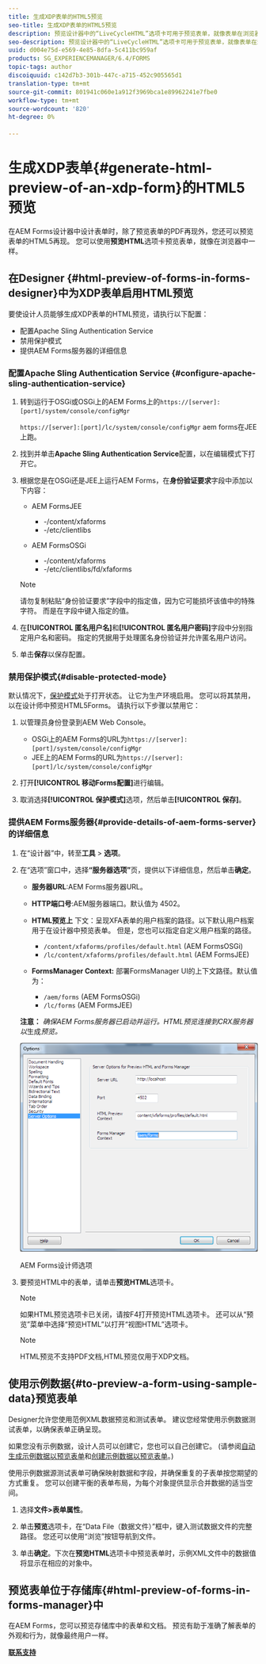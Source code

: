 ```yaml
---
title: 生成XDP表单的HTML5预览
seo-title: 生成XDP表单的HTML5预览
description: 预览设计器中的“LiveCycleHTML”选项卡可用于预览表单，就像表单在浏览器中显示一样。
seo-description: 预览设计器中的“LiveCycleHTML”选项卡可用于预览表单，就像表单在浏览器中显示一样。
uuid: d004e75d-e569-4e85-8dfa-5c411bc959af
products: SG_EXPERIENCEMANAGER/6.4/FORMS
topic-tags: author
discoiquuid: c142d7b3-301b-447c-a715-452c905565d1
translation-type: tm+mt
source-git-commit: 801941c060e1a912f3969bca1e89962241e7fbe0
workflow-type: tm+mt
source-wordcount: '820'
ht-degree: 0%

---
```



# 生成XDP表单{#generate-html-preview-of-an-xdp-form}的HTML5预览

在AEM Forms设计器中设计表单时，除了预览表单的PDF再现外，您还可以预览表单的HTML5再现。 您可以使用&#x200B;**预览HTML**&#x200B;选项卡预览表单，就像在浏览器中一样。

## 在Designer {#html-preview-of-forms-in-forms-designer}中为XDP表单启用HTML预览

要使设计人员能够生成XDP表单的HTML预览，请执行以下配置：

* 配置Apache Sling Authentication Service
* 禁用保护模式
* 提供AEM Forms服务器的详细信息

### 配置Apache Sling Authentication Service {#configure-apache-sling-authentication-service}

1. 转到运行于OSGi或OSGi上的AEM Forms上的`https://[server]:[port]/system/console/configMgr`

   `https://[server]:[port]/lc/system/console/configMgr` aem forms在JEE上跑。

1. 找到并单击&#x200B;**Apache Sling Authentication Service**&#x200B;配置，以在编辑模式下打开它。

1. 根据您是在OSGi还是JEE上运行AEM Forms，在&#x200B;**身份验证要求**&#x200B;字段中添加以下内容：

   * AEM FormsJEE

      * -/content/xfaforms
      * -/etc/clientlibs
   * AEM FormsOSGi

      * -/content/xfaforms
      * -/etc/clientlibs/fd/xfaforms

   >[!NOTE]
   >
   >请勿复制粘贴“身份验证要求”字段中的指定值，因为它可能损坏该值中的特殊字符。 而是在字段中键入指定的值。

1. 在&#x200B;**[!UICONTROL 匿名用户名]**&#x200B;和&#x200B;**[!UICONTROL 匿名用户密码]**&#x200B;字段中分别指定用户名和密码。 指定的凭据用于处理匿名身份验证并允许匿名用户访问。
1. 单击&#x200B;**保存**&#x200B;以保存配置。

### 禁用保护模式{#disable-protected-mode}

默认情况下，[保护模式](/help/forms/using/get-xdp-pdf-documents-aem.md)处于打开状态。 让它为生产环境启用。 您可以将其禁用，以在设计师中预览HTML5Forms。 请执行以下步骤以禁用它：

1. 以管理员身份登录到AEM Web Console。

   * OSGi上的AEM Forms的URL为`https://[server]:[port]/system/console/configMgr`
   * JEE上的AEM Forms的URL为`https://[server]:[port]/lc/system/console/configMgr`

1. 打开&#x200B;**[!UICONTROL 移动Forms配置]**&#x200B;进行编辑。
1. 取消选择&#x200B;**[!UICONTROL 保护模式]**&#x200B;选项，然后单击&#x200B;**[!UICONTROL 保存]**。

### 提供AEM Forms服务器{#provide-details-of-aem-forms-server}的详细信息

1. 在“设计器”中，转至&#x200B;**工具** > **选项**。
1. 在“选项”窗口中，选择&#x200B;**“服务器选项”**&#x200B;页，提供以下详细信息，然后单击&#x200B;**确定**。

   * **服务器URL**:AEM Forms服务器URL。
   * **HTTP端口号**:AEM服务器端口。默认值为 4502。
   * **HTML预览上** 下文：呈现XFA表单的用户档案的路径。以下默认用户档案用于在设计器中预览表单。 但是，您也可以指定自定义用户档案的路径。

      * `/content/xfaforms/profiles/default.html` (AEM FormsOSGi)
      * `/lc/content/xfaforms/profiles/default.html` (AEM FormsJEE)
   * **FormsManager Context:** 部署FormsManager UI的上下文路径。默认值为：

      * `/aem/forms` (AEM FormsOSGi)
      * `/lc/forms` (AEM FormsJEE)

   **注意：** *确保AEM Forms服务器已启动并运行。HTML预览连接到CRX服务器以*&#x200B;生成&#x200B;*预览。*

   ![AEM Forms设计师选项  ](assets/server_options.png)

   AEM Forms设计师选项

1. 要预览HTML中的表单，请单击&#x200B;**预览HTML**&#x200B;选项卡。

   >[!NOTE]
   >
   >如果HTML预览选项卡已关闭，请按F4打开预览HTML选项卡。 还可以从“预览”菜单中选择“预览HTML”以打开“视图HTML”选项卡。

   >[!NOTE]
   >
   >HTML预览不支持PDF文档,HTML预览仅用于XDP文档。

## 使用示例数据{#to-preview-a-form-using-sample-data}预览表单

Designer允许您使用范例XML数据预览和测试表单。 建议您经常使用示例数据测试表单，以确保表单正确呈现。

如果您没有示例数据，设计人员可以创建它，您也可以自己创建它。 (请参阅[自动生成示例数据以预览表单](https://help.adobe.com/en_US/AEMForms/6.1/DesignerHelp/WS107c29ade9134a2c136ae6f212a1f379c94-8000.2.html#WS92d06802c76abadb-728f46ac129b395660c-7efe.2)和[创建示例数据以预览表单](https://help.adobe.com/en_US/AEMForms/6.1/DesignerHelp/WS107c29ade9134a2c136ae6f212a1f379c94-8000.2.html#WS92d06802c76abadb-728f46ac129b395660c-7eff.2)。)

使用示例数据源测试表单可确保映射数据和字段，并确保重复的子表单按您期望的方式重复。 您可以创建平衡的表单布局，为每个对象提供显示合并数据的适当空间。

1. 选择&#x200B;**文件>表单属性**。

1. 单击&#x200B;**预览**&#x200B;选项卡，在“Data File（数据文件）”框中，键入测试数据文件的完整路径。 您还可以使用“浏览”按钮导航到文件。

1. 单击&#x200B;**确定**。下次在&#x200B;**预览HTML**&#x200B;选项卡中预览表单时，示例XML文件中的数据值将显示在相应的对象中。

## 预览表单位于存储库{#html-preview-of-forms-in-forms-manager}中

在AEM Forms，您可以预览存储库中的表单和文档。 预览有助于准确了解表单的外观和行为，就像最终用户一样。

[**联系支持**](https://www.adobe.com/account/sign-in.supportportal.html)
